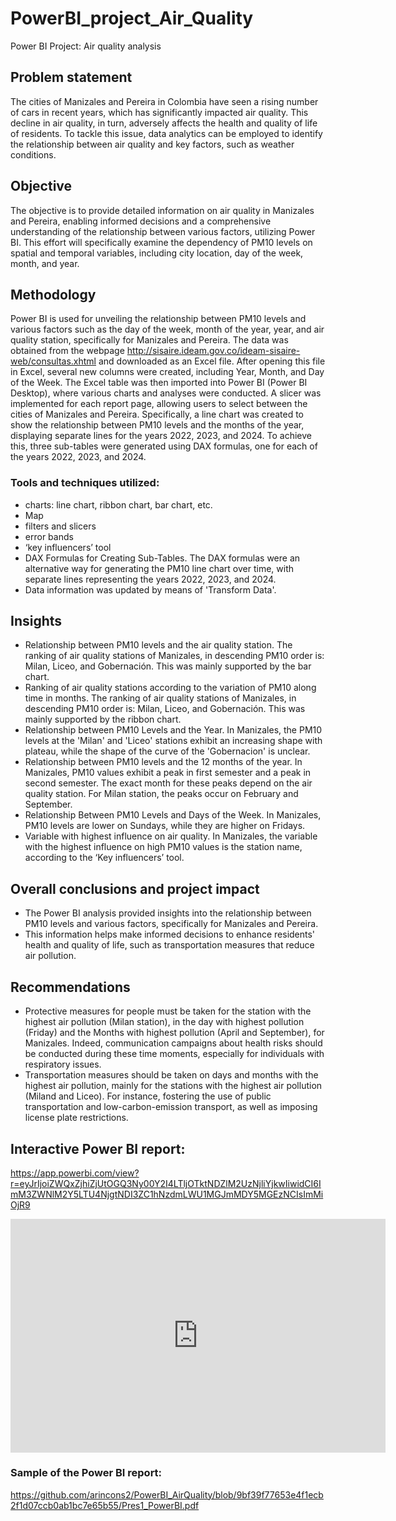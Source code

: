 # PowerBI_project_Air_Quality
Power BI Project: Air quality analysis

## **Problem statement**

The cities of Manizales and Pereira in Colombia have seen a rising number of cars in recent years, which has significantly impacted air quality. This decline in air quality, in turn, adversely affects the health and quality of life of residents. To tackle this issue, data analytics can be employed to identify the relationship between air quality and key factors, such as weather conditions. 

## **Objective**

The objective is to provide detailed information on air quality in Manizales and Pereira, enabling informed decisions and a comprehensive understanding of the relationship between various factors, utilizing Power BI. This effort will specifically examine the dependency of PM10 levels on spatial and temporal variables, including city location, day of the week, month, and year.


## **Methodology**

Power BI is used for unveiling the relationship between PM10 levels and various factors such as the day of the week, month of the year, year, and air quality station, specifically for Manizales and Pereira. The data was obtained from the webpage http://sisaire.ideam.gov.co/ideam-sisaire-web/consultas.xhtml and downloaded as an Excel file. After opening this file in Excel, several new columns were created, including Year, Month, and Day of the Week. The Excel table was then imported into Power BI (Power BI Desktop), where various charts and analyses were conducted. A slicer was implemented for each report page, allowing users to select between the cities of Manizales and Pereira.
Specifically, a line chart was created to show the relationship between PM10 levels and the months of the year, displaying separate lines for the years 2022, 2023, and 2024. To achieve this, three sub-tables were generated using DAX formulas, one for each of the years 2022, 2023, and 2024.

### **Tools and techniques utilized:**

- charts: line chart, ribbon chart, bar chart, etc.
- Map
- filters and slicers
- error bands
- ‘key influencers’ tool
- DAX Formulas for Creating Sub-Tables. The DAX formulas were an alternative way for generating the PM10 line chart over time, with separate lines representing the years 2022, 2023, and 2024.
- Data information was updated by means of 'Transform Data'. 

## **Insights**

* Relationship between PM10 levels and the air quality station. The ranking of air quality stations of Manizales, in descending PM10 order is: Milan, Liceo, and Gobernación. This was mainly supported by the bar chart.
* Ranking of air quality stations according to the variation of PM10 along time in months. The ranking of air quality stations of Manizales, in descending PM10 order is: Milan, Liceo, and Gobernación. This was mainly supported by the ribbon chart.
* Relationship between PM10 Levels and the Year. In Manizales, the PM10 levels at the 'Milan' and 'Liceo' stations exhibit an increasing shape with plateau, while the shape of the curve of the 'Gobernacion' is  unclear.
* Relationship between PM10 levels and the 12 months of the year. In Manizales, PM10 values exhibit a peak in first semester and a peak in second semester. The exact month for these peaks depend on the air quality station. For Milan station, the peaks occur on February and September. 
* Relationship Between PM10 Levels and Days of the Week. In Manizales, PM10 levels are lower on Sundays, while they are higher on Fridays. 
* Variable with highest influence on air quality. In Manizales, the variable with the highest influence on high PM10 values is the station name, according to the ‘Key influencers’ tool.

## **Overall conclusions and project impact**
* The Power BI analysis provided insights into the relationship between PM10 levels and various factors, specifically for Manizales and Pereira. 
* This information helps make informed decisions to enhance residents' health and quality of life, such as transportation measures that reduce air pollution.

## **Recommendations**

* Protective measures for people must be taken for the station with the highest air pollution (Milan station), in the day with highest pollution (Friday) and the Months with highest pollution (April and September), for Manizales. Indeed, communication campaigns about health risks should be conducted during these time moments, especially for individuals with respiratory issues.
* Transportation measures should be taken on days and months with the highest air pollution, mainly for the stations with the highest air pollution (Miland and Liceo). For instance, fostering the use of public transportation and low-carbon-emission transport, as well as imposing license plate restrictions.


##  Interactive Power BI report:

https://app.powerbi.com/view?r=eyJrIjoiZWQxZjhiZjUtOGQ3Ny00Y2I4LTljOTktNDZlM2UzNjliYjkwIiwidCI6ImM3ZWNlM2Y5LTU4NjgtNDI3ZC1hNzdmLWU1MGJmMDY5MGEzNCIsImMiOjR9

<iframe title="PM10_MilanIcatGob" width="600" height="373.5" src="https://app.powerbi.com/view?r=eyJrIjoiZWQxZjhiZjUtOGQ3Ny00Y2I4LTljOTktNDZlM2UzNjliYjkwIiwidCI6ImM3ZWNlM2Y5LTU4NjgtNDI3ZC1hNzdmLWU1MGJmMDY5MGEzNCIsImMiOjR9" frameborder="0" allowFullScreen="true"></iframe>

### Sample of the Power BI report:
https://github.com/arincons2/PowerBI_AirQuality/blob/9bf39f77653e4f1ecb2f1d07ccb0ab1bc7e65b55/Pres1_PowerBI.pdf
